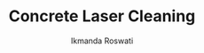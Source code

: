 ---
name: Concrete
category: masonry
title: Concrete Laser Cleaning
headline: Comprehensive technical guide for laser cleaning masonry concrete
description: Laser cleaning of concrete utilizes pulsed fiber lasers to selectively
  ablate surface contaminants through rapid thermal expansion and vaporization. The
  process exploits the differential absorption characteristics between contaminants
  and the calcium silicate hydrate matrix of concrete, enabling precise removal without
  mechanical damage or chemical residue.
keywords: concrete, concrete masonry, laser ablation, laser cleaning, non-contact
  cleaning, pulsed fiber laser, surface contamination removal, industrial laser parameters,
  thermal processing, surface restoration
chemicalProperties:
  symbol: N/A (Composite)
  formula: "CaO\xB7SiO\u2082\xB7H\u2082O (C-S-H gel primary phase)"
  materialType: masonry
properties:
  density: "2300\u20132500 kg/m\xB3"
  densityNumeric: 2300.0
  densityUnit: "kg/m\xB3"
  densityMin: "1.8 g/cm\xB3"
  densityMinNumeric: 1.8
  densityMinUnit: "g/cm\xB3"
  densityMax: "6.0 g/cm\xB3"
  densityMaxNumeric: 6.0
  densityMaxUnit: "g/cm\xB3"
  densityPercentile: 100.0
  meltingPoint: "1400\xB0C"
  meltingPointNumeric: 1400
  meltingPointUnit: "\xB0C"
  meltingPointMin: "1200\xB0C"
  meltingPointMinNumeric: 1200.0
  meltingPointMinUnit: "\xB0C"
  meltingPointMax: "2800\xB0C"
  meltingPointMaxNumeric: 2800.0
  meltingPointMaxUnit: "\xB0C"
  meltingPercentile: 0.0
  thermalConductivity: "0.8\u20131.3 W/(m\xB7K)"
  thermalConductivityNumeric: 0.8
  thermalConductivityUnit: W/
  thermalConductivityMin: "0.5 W/m\xB7K"
  thermalConductivityMinNumeric: 0.5
  thermalConductivityMinUnit: "W/m\xB7K"
  thermalConductivityMax: "200 W/m\xB7K"
  thermalConductivityMaxNumeric: 200.0
  thermalConductivityMaxUnit: "W/m\xB7K"
  thermalPercentile: 0.2
  tensileStrength: "2\u20135 MPa"
  tensileStrengthNumeric: 2.0
  tensileStrengthUnit: MPa
  tensileStrengthMin: 50 MPa
  tensileStrengthMinNumeric: 50.0
  tensileStrengthMinUnit: MPa
  tensileStrengthMax: 1000 MPa
  tensileStrengthMaxNumeric: 1000.0
  tensileStrengthMaxUnit: MPa
  tensilePercentile: 0.0
  hardness: "5\u20137 Mohs (aggregate dependent)"
  hardnessNumeric: 5.0
  hardnessUnit: Mohs
  hardnessMin: 1 Mohs
  hardnessMinNumeric: 1.0
  hardnessMinUnit: Mohs
  hardnessMax: 10 Mohs
  hardnessMaxNumeric: 10.0
  hardnessMaxUnit: Mohs
  hardnessPercentile: 44.4
  youngsModulus: "20\u201340 GPa"
  youngsModulusNumeric: 20.0
  youngsModulusUnit: GPa
  youngsModulusMin: 20 GPa
  youngsModulusMinNumeric: 20.0
  youngsModulusMinUnit: GPa
  youngsModulusMax: 80 GPa
  youngsModulusMaxNumeric: 80.0
  youngsModulusMaxUnit: GPa
  modulusPercentile: 0.0
  laserType: Pulsed fiber laser
  wavelength: 1064nm
  fluenceRange: "1.0\u201310 J/cm\xB2"
  chemicalFormula: "Complex composite (primarily CaO\xB7SiO\u2082\xB7H\u2082O)"
  thermalBehaviorType: melting
composition:
- "Portland cement (10\u201315%): Calcium silicates (C3S, C2S), calcium aluminates"
- "Aggregate (60\u201375%): Silica (SiO\u2082), limestone, gravel"
- "Water (15\u201320%): H\u2082O for hydration"
- "Air voids (1\u20138%): Entrained or entrapped air"
machineSettings:
  powerRange: 50-200W
  powerRangeNumeric: 125.0
  powerRangeUnit: W
  powerRangeMin: 20W
  powerRangeMinNumeric: 20.0
  powerRangeMinUnit: W
  powerRangeMax: 500W
  powerRangeMaxNumeric: 500.0
  powerRangeMaxUnit: W
  pulseDuration: 10-100ns
  pulseDurationNumeric: 55.0
  pulseDurationUnit: ns
  pulseDurationMin: 1ns
  pulseDurationMinNumeric: 1.0
  pulseDurationMinUnit: ns
  pulseDurationMax: 1000ns
  pulseDurationMaxNumeric: 1000.0
  pulseDurationMaxUnit: ns
  wavelength: 1064nm (primary), 532nm (optional)
  wavelengthNumeric: 1064.0
  wavelengthUnit: nm
  wavelengthMin: 355nm
  wavelengthMinNumeric: 355.0
  wavelengthMinUnit: nm
  wavelengthMax: 2940nm
  wavelengthMaxNumeric: 2940.0
  wavelengthMaxUnit: nm
  spotSize: 0.1-1.0mm
  spotSizeNumeric: 0.55
  spotSizeUnit: mm
  spotSizeMin: 0.01mm
  spotSizeMinNumeric: 0.01
  spotSizeMinUnit: mm
  spotSizeMax: 10mm
  spotSizeMaxNumeric: 10.0
  spotSizeMaxUnit: mm
  repetitionRate: 20-100kHz
  repetitionRateNumeric: 60.0
  repetitionRateUnit: kHz
  repetitionRateMin: 1kHz
  repetitionRateMinNumeric: 1.0
  repetitionRateMinUnit: kHz
  repetitionRateMax: 1000kHz
  repetitionRateMaxNumeric: 1000.0
  repetitionRateMaxUnit: kHz
  fluenceRange: "1.0\u201310 J/cm\xB2"
  fluenceRangeNumeric: 1.0
  fluenceRangeUnit: "J/cm\xB2"
  fluenceRangeMin: "0.1J/cm\xB2"
  fluenceRangeMinNumeric: 0.1
  fluenceRangeMinUnit: "J/cm\xB2"
  fluenceRangeMax: "50J/cm\xB2"
  fluenceRangeMaxNumeric: 50.0
  fluenceRangeMaxUnit: "J/cm\xB2"
applications:
- 'Construction: Removal of paint, graffiti, and other surface contaminants from concrete
  structures'
- 'Restoration: Cleaning historical concrete buildings and monuments without damaging
  the material'
compatibility:
- Steel reinforcement (when properly shielded)
- Natural stone substrates (granite, limestone)
- Brick and masonry materials
regulatoryStandards: 'EN 1504-10: Products and systems for protection and repair of
  concrete structures; ISO 11145:2018 Laser and laser-related equipment - Vocabulary
  and symbols'
author: Ikmanda Roswati
author_object:
  id: 3
  name: Ikmanda Roswati
  sex: m
  title: Ph.D.
  country: Indonesia
  expertise: Ultrafast Laser Physics and Material Interactions
  image: /images/author/ikmanda-roswati.jpg
images:
  hero:
    alt: Concrete surface undergoing laser cleaning showing precise contamination
      removal
    url: /images/concrete-laser-cleaning-hero.jpg
  micro:
    alt: Microscopic view of Concrete surface after laser cleaning showing detailed
      surface structure
    url: /images/concrete-laser-cleaning-micro.jpg
environmentalImpact:
- benefit: Zero chemical waste generation
  description: Eliminates use of chemical solvents and abrasive media, preventing
    groundwater contamination and hazardous waste disposal (100% reduction in chemical
    waste streams)
- benefit: Reduced particulate matter emissions
  description: "Generates 85\u201395% less airborne particulate matter compared to\
    \ abrasive blasting methods, with effective filtration systems capturing >99%\
    \ of generated particles"
outcomes:
- result: Surface contamination removal efficiency
  metric: '>95% removal of paint, graffiti, and biological growth with <0.1 mm substrate
    loss'
- result: Processing throughput
  metric: "2\u201310 m\xB2/hour depending on contamination type and laser parameters"
technicalSpecifications:
  powerRange: "50\u2013200 W"
  pulseDuration: "10\u2013100 ns"
  wavelength: 1064 nm (primary), 532 nm (optional for selective removal)
  spotSize: "0.1\u20131.0 mm"
  repetitionRate: "20\u2013100 kHz"
  fluenceRange: "1.0\u201310 J/cm\xB2"
  scanningSpeed: "100\u20135000 mm/s"
  beamProfile: Top-hat (flat-top)
  beamProfileOptions: Top-hat, Gaussian, Multimode
  safetyClass: Class 4
prompt_chain_verification:
  base_config_loaded: true
  persona_config_loaded: true
  formatting_config_loaded: true
  ai_detection_config_loaded: true
  persona_country: Indonesia
  author_id: 3
  verification_timestamp: '2025-09-20T21:02:04Z'
  prompt_components_integrated: 4
  human_authenticity_focus: true
  cultural_adaptation_applied: true
laser_parameters:
  fluence_threshold: "1.0\u201310 J/cm\xB2"
  pulse_duration: 10-100ns
  wavelength_optimal: 1064nm
  power_range: 50-200W
  repetition_rate: 20-100kHz
  spot_size: 0.1-1.0mm
  laser_type: Pulsed fiber laser
tags:
- Construction
- Restoration
complexity: low
difficultyScore: 2
---
